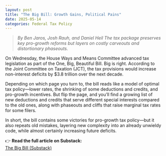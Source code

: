 ```yaml
---
layout: post
title: "The Big Bill: Growth Gains, Political Pains"
date: 2025-05-14
categories: Federal Tax Policy
---
```

> *By Ben Jaros, Josh Rauh, and Daniel Heil*
> *The tax package preserves key pro-growth reforms but layers on costly carveouts and distortionary phaseouts.*

On Wednesday, the House Ways and Means Committee advanced tax legislation as part of the One, Big, Beautiful Bill. Big is right. According to the Joint Committee on Taxation (JCT), the tax provisions would increase non-interest deficits by $3.8 trillion over the next decade.

Depending on which page you turn to, the bill reads like a model of optimal tax policy—lower rates, the shrinking of some deductions and credits, and pro-growth incentives. But flip the page, and you’ll find a growing list of new deductions and credits that serve different special interests compared to the old ones, along with phaseouts and cliffs that raise marginal tax rates for some filers.

In short, the bill contains some victories for pro-growth tax policy—but it also repeats old mistakes, layering new complexity into an already unwieldy code, while almost certainly increasing future deficits.

👉 **Read the full article on Substack:**  
[The Big Bill (Substack)](https://substack.com/home/post/p-163608933)
